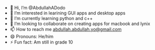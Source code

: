 - 👋 Hi, I’m @AbdullahADodo
- 👀 I’m interested in learining GUI apps and desktop apps
- 🌱 I’m currently learning python and c++ 
- 💞️ I’m looking to collaborate on creating apps for macbook and lynix 
- 📫 How to reach me abdullah.abdullah.yo@gmail.com
- 😄 Pronouns: He/him
- ⚡ Fun fact: Am still in grade 10 

<!---
AbdullahADodo/AbdullahADodo is a ✨ special ✨ repository because its `README.md` (this file) appears on your GitHub profile.
You can click the Preview link to take a look at your changes.
--->
